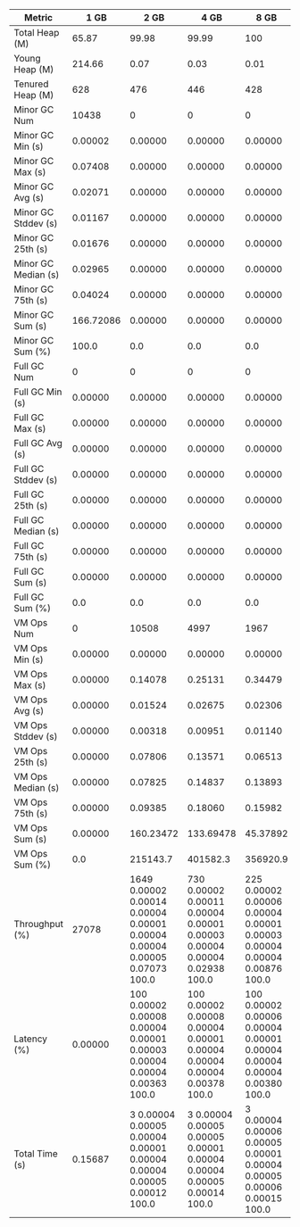 | Metric | 1 GB | 2 GB | 4 GB | 8 GB |
|------|----|----|----|----|
| Total Heap (M) | 65.87 | 99.98 | 99.99 | 100 |
| Young Heap (M) | 214.66 | 0.07 | 0.03 | 0.01 |
| Tenured Heap (M) | 628 | 476 | 446 | 428 |
| Minor GC Num | 10438 | 0 | 0 | 0 |
| Minor GC Min (s) | 0.00002 | 0.00000 | 0.00000 | 0.00000 |
| Minor GC Max (s) | 0.07408 | 0.00000 | 0.00000 | 0.00000 |
| Minor GC Avg (s) | 0.02071 | 0.00000 | 0.00000 | 0.00000 |
| Minor GC Stddev (s) | 0.01167 | 0.00000 | 0.00000 | 0.00000 |
| Minor GC 25th (s) | 0.01676 | 0.00000 | 0.00000 | 0.00000 |
| Minor GC Median (s) | 0.02965 | 0.00000 | 0.00000 | 0.00000 |
| Minor GC 75th (s) | 0.04024 | 0.00000 | 0.00000 | 0.00000 |
| Minor GC Sum (s) | 166.72086 | 0.00000 | 0.00000 | 0.00000 |
| Minor GC Sum (%) | 100.0 | 0.0 | 0.0 | 0.0 |
| Full GC Num | 0 | 0 | 0 | 0 |
| Full GC Min (s) | 0.00000 | 0.00000 | 0.00000 | 0.00000 |
| Full GC Max (s) | 0.00000 | 0.00000 | 0.00000 | 0.00000 |
| Full GC Avg (s) | 0.00000 | 0.00000 | 0.00000 | 0.00000 |
| Full GC Stddev (s) | 0.00000 | 0.00000 | 0.00000 | 0.00000 |
| Full GC 25th (s) | 0.00000 | 0.00000 | 0.00000 | 0.00000 |
| Full GC Median (s) | 0.00000 | 0.00000 | 0.00000 | 0.00000 |
| Full GC 75th (s) | 0.00000 | 0.00000 | 0.00000 | 0.00000 |
| Full GC Sum (s) | 0.00000 | 0.00000 | 0.00000 | 0.00000 |
| Full GC Sum (%) | 0.0 | 0.0 | 0.0 | 0.0 |
| VM Ops Num | 0 | 10508 | 4997 | 1967 |
| VM Ops Min (s) | 0.00000 | 0.00000 | 0.00000 | 0.00000 |
| VM Ops Max (s) | 0.00000 | 0.14078 | 0.25131 | 0.34479 |
| VM Ops Avg (s) | 0.00000 | 0.01524 | 0.02675 | 0.02306 |
| VM Ops Stddev (s) | 0.00000 | 0.00318 | 0.00951 | 0.01140 |
| VM Ops 25th (s) | 0.00000 | 0.07806 | 0.13571 | 0.06513 |
| VM Ops Median (s) | 0.00000 | 0.07825 | 0.14837 | 0.13893 |
| VM Ops 75th (s) | 0.00000 | 0.09385 | 0.18060 | 0.15982 |
| VM Ops Sum (s) | 0.00000 | 160.23472 | 133.69478 | 45.37892 |
| VM Ops Sum (%) | 0.0 | 215143.7 | 401582.3 | 356920.9 |
| Throughput (%) | 27078 | 1649	0.00002	0.00014	0.00004	0.00001	0.00004	0.00004	0.00005	0.07073	100.0 | 730	0.00002	0.00011	0.00004	0.00001	0.00003	0.00004	0.00004	0.02938	100.0 | 225	0.00002	0.00006	0.00004	0.00001	0.00003	0.00004	0.00004	0.00876	100.0 |
| Latency (%) | 0.00000 | 100	0.00002	0.00008	0.00004	0.00001	0.00003	0.00004	0.00004	0.00363	100.0 | 100	0.00002	0.00008	0.00004	0.00001	0.00004	0.00004	0.00004	0.00378	100.0 | 100	0.00002	0.00006	0.00004	0.00001	0.00004	0.00004	0.00004	0.00380	100.0 |
| Total Time (s) | 0.15687 | 3	0.00004	0.00005	0.00004	0.00001	0.00004	0.00004	0.00005	0.00012	100.0 | 3	0.00004	0.00005	0.00005	0.00001	0.00004	0.00004	0.00005	0.00014	100.0 | 3	0.00004	0.00006	0.00005	0.00001	0.00004	0.00005	0.00006	0.00015	100.0 |

